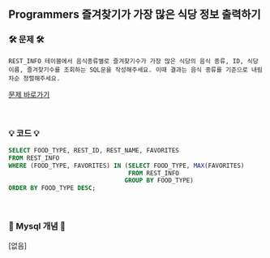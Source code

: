 ## Programmers 즐겨찾기가 가장 많은 식당 정보 출력하기
### 🛠️ 문제 🛠️
```
REST_INFO 테이블에서 음식종류별로 즐겨찾기수가 가장 많은 식당의 음식 종류, ID, 식당 이름, 즐겨찾기수를 조회하는 SQL문을 작성해주세요. 이때 결과는 음식 종류를 기준으로 내림차순 정렬해주세요.
```
[문제 바로가기](https://school.programmers.co.kr/learn/courses/30/lessons/131123)

<br/>

### 💡 코드 💡
```sql
SELECT FOOD_TYPE, REST_ID, REST_NAME, FAVORITES
FROM REST_INFO
WHERE (FOOD_TYPE, FAVORITES) IN (SELECT FOOD_TYPE, MAX(FAVORITES)
                                 FROM REST_INFO
                                GROUP BY FOOD_TYPE)
ORDER BY FOOD_TYPE DESC;
```

<br/>

### 📙 Mysql 개념 📙
[없음]